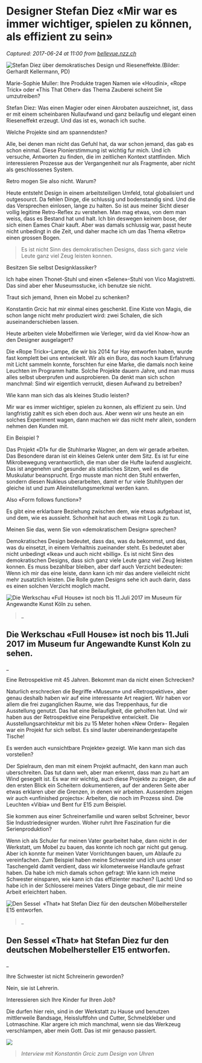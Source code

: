 # Designer Stefan Diez «Mir war es immer wichtiger, spielen zu können, als effizient zu sein»

_Captured: 2017-06-24 at 11:00 from [bellevue.nzz.ch](https://bellevue.nzz.ch/design-wohnen/designer-stefan-diez-mir-war-es-immer-wichtiger-spielen-zu-koennen-als-effizient-zu-sein-ld.1292428)_

![Stefan Diez über demokratisches Design und Rieseneffekte.\(Bilder: Gerhardt Kellermann, PD\)](https://img.nzz.ch/S=W2000/O=75/http:/nzz-img.s3.amazonaws.com/2017/5/12/d685d8f3-ab77-4e74-bdb3-6ec23cd229e0.jpeg)

Marie-Sophie Muller: Ihre Produkte tragen Namen wie «Houdini», «Rope Trick» oder «This That Other» das Thema Zauberei scheint Sie umzutreiben?

Stefan Diez: Was einen Magier oder einen Akrobaten auszeichnet, ist, dass er mit einem scheinbaren Nullaufwand und ganz beilaufig und elegant einen Rieseneffekt erzeugt. Und das ist es, wonach ich suche.

Welche Projekte sind am spannendsten?

Alle, bei denen man nicht das Gefuhl hat, da war schon jemand, das gab es schon einmal. Diese Pionierstimmung ist wichtig fur mich. Und ich versuche, Antworten zu finden, die im zeitlichen Kontext stattfinden. Mich interessieren Prozesse aus der Vergangenheit nur als Fragmente, aber nicht als geschlossenes System.

Retro mogen Sie also nicht. Warum?

Heute entsteht Design in einem arbeitsteiligen Umfeld, total globalisiert und outgesourct. Da fehlen Dinge, die schlussig und bodenstandig sind. Und die das Versprechen einlosen, lange zu halten. So ist aus meiner Sicht dieser vollig legitime Retro-Reflex zu verstehen. Man mag etwas, von dem man weiss, dass es Bestand hat und halt. Ich bin deswegen keinem bose, der sich einen Eames Chair kauft. Aber was damals schlussig war, passt heute nicht unbedingt in die Zeit, und daher mache ich um das Thema «Retro» einen grossen Bogen.

> Es ist nicht Sinn des demokratischen Designs, dass sich ganz viele Leute ganz viel Zeug leisten konnen.

Besitzen Sie selbst Designklassiker?

Ich habe einen Thonet-Stuhl und einen «Selene»-Stuhl von Vico Magistretti. Das sind aber eher Museumsstucke, ich benutze sie nicht.

Traut sich jemand, Ihnen ein Mobel zu schenken?

Konstantin Grcic hat mir einmal eines geschenkt. Eine Kiste von Magis, die schon lange nicht mehr produziert wird: zwei Schalen, die sich auseinanderschieben lassen.

Heute arbeiten viele Mobelfirmen wie Verleger, wird da viel Know-how an den Designer ausgelagert?

Die «Rope Trick»-Lampe, die wir bis 2014 fur Hay entworfen haben, wurde fast komplett bei uns entwickelt. Wir als ein Buro, das noch kaum Erfahrung mit Licht sammeln konnte, forschten fur eine Marke, die damals noch keine Leuchten im Programm hatte. Solche Projekte dauern Jahre, und man muss alles selbst uberprufen und ausprobieren. Da denkt man sich schon manchmal: Sind wir eigentlich verruckt, diesen Aufwand zu betreiben?

Wie kann man sich das als kleines Studio leisten?

Mir war es immer wichtiger, spielen zu konnen, als effizient zu sein. Und langfristig zahlt es sich eben doch aus. Aber wenn wir uns heute an ein solches Experiment wagen, dann machen wir das nicht mehr allein, sondern nehmen den Kunden mit.

Ein Beispiel ?

Das Projekt «D1» fur die Stuhlmarke Wagner, an dem wir gerade arbeiten. Das Besondere daran ist ein kleines Gelenk unter dem Sitz. Es ist fur eine Mikrobewegung verantwortlich, die man uber die Hufte laufend ausgleicht. Das ist angenehm und gesunder als statisches Sitzen, weil es die Muskulatur beansprucht. Ergo musste man nicht den Stuhl entwerfen, sondern diesen Nukleus uberarbeiten, damit er fur viele Stuhltypen der gleiche ist und zum Alleinstellungsmerkmal werden kann.

Also «Form follows function»?

Es gibt eine erklarbare Beziehung zwischen dem, wie etwas aufgebaut ist, und dem, wie es aussieht. Schonheit hat auch etwas mit Logik zu tun.

Meinen Sie das, wenn Sie von «demokratischem Design» sprechen?

Demokratisches Design bedeutet, dass das, was du bekommst, und das, was du einsetzt, in einem Verhaltnis zueinander steht. Es bedeutet aber nicht unbedingt «Ikea» und auch nicht «billig». Es ist nicht Sinn des demokratischen Designs, dass sich ganz viele Leute ganz viel Zeug leisten konnen. Es muss bezahlbar bleiben, aber darf auch Verzicht bedeuten: Wenn ich mir das eine leiste, dann kann ich mir das andere vielleicht nicht mehr zusatzlich leisten. Die Rolle guten Designs sehe ich auch darin, dass es einen solchen Verzicht moglich macht.

![Die Werkschau «Full House» ist noch bis 11.Juli 2017 im Museum für Angewandte Kunst Köln zu sehen.](https://img.nzz.ch/S=W2000/O=75/http:/nzz-img.s3.amazonaws.com/2017/5/12/c1f80527-3a15-49b8-9ce2-85589e47659b.jpeg)

> _

## Die Werkschau «Full House» ist noch bis 11.Juli 2017 im Museum fur Angewandte Kunst Koln zu sehen.

_

Eine Retrospektive mit 45 Jahren. Bekommt man da nicht einen Schrecken?

Naturlich erschrecken die Begriffe «Museum» und «Retrospektive», aber genau deshalb haben wir auf eine interessante Art reagiert. Wir haben vor allem die frei zuganglichen Raume, wie das Treppenhaus, fur die Ausstellung genutzt. Das hat eine Beilaufigkeit, die geholfen hat. Und wir haben aus der Retrospektive eine Perspektive entwickelt. Die Ausstellungsarchitektur mit bis zu 15 Meter hohen «New Order»\- Regalen war ein Projekt fur sich selbst. Es sind lauter ubereinandergestapelte Tische!

Es werden auch «unsichtbare Projekte» gezeigt. Wie kann man sich das vorstellen?

Der Spielraum, den man mit einem Projekt aufmacht, den kann man auch uberschreiten. Das tut dann weh, aber man erkennt, dass man zu hart am Wind gesegelt ist. Es war mir wichtig, auch diese Projekte zu zeigen, die auf den ersten Blick ein Scheitern dokumentieren, auf der anderen Seite aber etwas erklaren uber die Grenzen, in denen wir arbeiten. Ausserdem zeigen wir auch «unfinished projects»: Arbeiten, die noch im Prozess sind. Die Leuchten «Vibia» und Bent fur E15 zum Beispiel.

Sie kommen aus einer Schreinerfamilie und waren selbst Schreiner, bevor Sie Industriedesigner wurden. Woher ruhrt Ihre Faszination fur die Serienproduktion?

Wenn ich als Schuler fur meinen Vater gearbeitet habe, dann nicht in der Werkstatt, um Mobel zu bauen, das konnte ich noch gar nicht gut genug. Aber ich konnte fur meinen Vater Vorrichtungen bauen, um Ablaufe zu vereinfachen. Zum Beispiel haben meine Schwester und ich uns unser Taschengeld damit verdient, dass wir kilometerweise Handlaufe gefrast haben. Da habe ich mich damals schon gefragt: Wie kann ich meine Schwester einsparen, wie kann ich das effizienter machen? (Lacht) Und so habe ich in der Schlosserei meines Vaters Dinge gebaut, die mir meine Arbeit erleichtert haben.

![Den Sessel  «That» hat Stefan Diez für den deutschen Möbelhersteller E15 entworfen.](https://img.nzz.ch/S=W2000/O=75/http:/nzz-img.s3.amazonaws.com/2017/5/12/1abc8634-47b6-4678-8e2f-640c65b2e532.jpeg)

> _

## Den Sessel «That» hat Stefan Diez fur den deutschen Mobelhersteller E15 entworfen.

_

Ihre Schwester ist nicht Schreinerin geworden?

Nein, sie ist Lehrerin.

Interessieren sich Ihre Kinder fur Ihren Job?

Die durfen hier rein, sind in der Werkstatt zu Hause und benutzen mittlerweile Bandsage, Heissluftfohn und Cutter, Schmelzkleber und Lotmaschine. Klar argere ich mich manchmal, wenn sie das Werkzeug verschlampen, aber mein Gott. Das ist mir genauso passiert.

![](https://img.nzz.ch/S=W400/O=75/http:/nzz-img.s3.amazonaws.com/2016/10/20/5422313b-3de4-4ea3-a102-e287bb265a9f.jpeg)

> _Interview mit Konstantin Grcic zum Design von Uhren_
